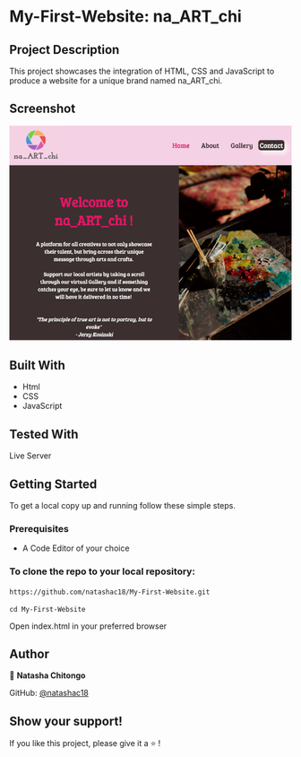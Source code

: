# My-First-Website: na_ART_chi

## Project Description 

This project showcases the integration of HTML, CSS and JavaScript to produce a website for a unique brand named na_ART_chi.

## Screenshot

![Screenshot](screenshot.PNG)

## Built With

- Html
- CSS
- JavaScript

## Tested With

Live Server

## Getting Started

To get a local copy up and running follow these simple steps.
### Prerequisites
- A Code Editor of your choice

### To clone the repo to your local repository:
`https://github.com/natashac18/My-First-Website.git`

`cd My-First-Website`

Open index.html in your preferred browser

## Author

:bust_in_silhouette: **Natasha Chitongo** 

GitHub: [@natashac18](https://github.com/natashac18)

## Show your support! 

If you like this project, please give it a :star: !
